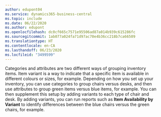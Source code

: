 ```yaml
---
author: edupont04
ms.service: dynamics365-business-central
ms.topic: include
ms.date: 06/22/2020
ms.author: edupont
ms.openlocfilehash: dc0cf665c7571e95506ad87a014b939c615286fc
ms.sourcegitcommit: 1ab077a024fa71d97ac70e4b36cc218b7ca66509
ms.translationtype: HT
ms.contentlocale: en-CA
ms.lasthandoff: 06/23/2020
ms.locfileid: "3499599"
---
```

Categories and attributes are two different ways of grouping inventory items. Item variant is a way to indicate that a specific item is available in different colours or sizes, for example. Depending on how you set up your inventory, you can use categories to group chairs versus desks, and then use attributes to group green items versus blue items, for example. You can then supplement this setup by adding variants to each type of chair and desk. By adding variants, you can run reports such as **Item Availability by Variant** to identify differences between the blue chairs versus the green chairs, for example.
